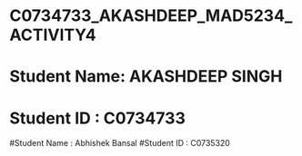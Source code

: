 # C0734733_AKASHDEEP_MAD5234_ACTIVITY4
# Student Name: AKASHDEEP SINGH
# Student ID : C0734733
#Student Name : Abhishek Bansal
#Student ID : C0735320

